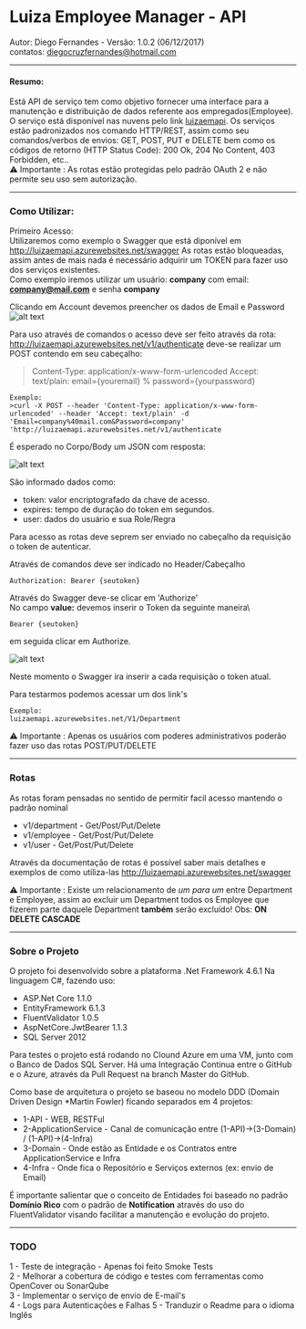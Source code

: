 # Luiza Employee Manager - API
 Autor: Diego Fernandes  - Versão: 1.0.2 (06/12/2017)\
 contatos: diegocruzfernandes@hotmail.com

---

####  Resumo:

Está API de serviço tem como objetivo fornecer uma interface para a manutenção e distribuição de dados referente aos empregados(Employee).
O serviço está disponível nas nuvens pelo link [luizaemapi](http://luizaemapi.azurewebsites.net "Luiza EM - API - Azure - Clound").
Os serviços estão padronizados nos comando HTTP/REST, assim como seu comandos/verbos de envios: GET, POST, PUT e DELETE bem como os códigos de retorno (HTTP Status Code): 200 Ok, 204 No Content, 403 Forbidden, etc..\
:warning: Importante : As rotas estão protegidas pelo padrão OAuth 2 e não permite seu uso sem autorização.

---

### Como Utilizar:
Primeiro Acesso:\
Utilizaremos como exemplo o Swagger que está diponível em http://luizaemapi.azurewebsites.net/swagger
As rotas estão bloqueadas, assim antes de mais nada é necessário adquirir um TOKEN para fazer uso dos serviços existentes.\
Como exemplo iremos utilizar um usuário: **company**  com email: **company@mail.com** e senha **company**

Clicando em Account devemos preencher os dados de Email e Password
![alt text](http://uploaddeimagens.com.br/images/001/201/435/full/01a.png)


Para uso através de comandos o acesso deve ser feito através da rota: http://luizaemapi.azurewebsites.net/v1/authenticate
deve-se realizar um POST contendo em seu cabeçalho:

>Content-Type: application/x-www-form-urlencoded
>Accept: text/plain: email={youremail} % password={yourpassword}

```
Exemplo: 
>curl -X POST --header 'Content-Type: application/x-www-form-urlencoded' --header 'Accept: text/plain' -d 'Email=company%40mail.com&Password=company' 'http://luizaemapi.azurewebsites.net/v1/authenticate
```

É esperado no Corpo/Body um JSON com resposta:

![alt text](http://uploaddeimagens.com.br/images/001/201/438/full/01bb.png)

São informado dados como:
- token: valor encriptografado da chave de acesso. 
- expires: tempo de duração do token em segundos.
- user: dados do usuário e sua Role/Regra 
   
Para acesso as rotas deve seprem ser enviado no cabeçalho da requisição o token de autenticar.

Através de comandos deve ser indicado no Header/Cabeçalho
```
Authorization: Bearer {seutoken}
```

Através do Swagger deve-se clicar em 'Authorize'\
No campo **value:** devemos inserir o Token da seguinte maneira\
```
Bearer {seutoken}
```
em seguida clicar em Authorize.

![alt text](http://uploaddeimagens.com.br/images/001/201/439/full/01c.png)

Neste momento o Swagger ira inserir a cada requisição o token atual.

Para testarmos podemos acessar um dos link's 
```
Exemplo:
luizaemapi.azurewebsites.net/V1/Department
```

:warning: Importante : Apenas os usuários com poderes administrativos poderão fazer uso das rotas POST/PUT/DELETE

---

### Rotas

As rotas foram pensadas no sentido de permitir facil acesso mantendo o padrão nominal

- v1/department - Get/Post/Put/Delete
- v1/employee  - Get/Post/Put/Delete
- v1/user - Get/Post/Put/Delete

Através da documentação de rotas é possível saber mais detalhes e exemplos de como utiliza-las
http://luizaemapi.azurewebsites.net/swagger

:warning: Importante :
Existe um relacionamento de _um para um_ entre Department e Employee, assim ao excluir um Department todos os Employee que fizerem parte daquele Department **também** serão excluído!
Obs: **ON DELETE CASCADE**

---
### Sobre o Projeto

O projeto foi desenvolvido sobre a plataforma .Net Framework 4.6.1 
Na linguagem C#, fazendo uso:

- ASP.Net Core 1.1.0
- EntityFramework 6.1.3
- FluentValidator 1.0.5
- AspNetCore.JwtBearer 1.1.3
- SQL Server 2012

Para testes o projeto está rodando no Clound Azure em uma VM, junto com o Banco de Dados SQL Server.
Há uma Integração Continua entre o GitHub e o Azure, através da Pull Request na branch Master do GitHub.

Como base de arquitetura o projeto se baseou no modelo DDD (Domain Driven Design *Martin Fowler) ficando separados em 4 projetos:

- 1-API - WEB, RESTFul
- 2-ApplicationService - Canal de comunicação entre (1-API)->(3-Domain) / (1-API)->(4-Infra)
- 3-Domain - Onde estão as Entidade e os Contratos entre ApplicationService e Infra
- 4-Infra - Onde fica o Repositório e Serviços externos (ex: envio de Email)

É importante salientar que o conceito de Entidades foi baseado no padrão **Domínio Rico** com o padrão de **Notification** através do uso do FluentValidator visando facilitar a manutenção e evolução do projeto.

---
### TODO

1 - Teste de integração - Apenas foi feito Smoke Tests\
2 - Melhorar a cobertura de código e testes com ferramentas como OpenCover ou SonarQube\
3 - Implementar o serviço de envio de E-mail's\
4 - Logs para Autenticações e Falhas
5 - Tranduzir o Readme para o idioma Inglês
